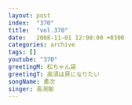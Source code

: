 ```yaml
---
layout: post
index:  "370"
title:  "vol.370"
date:   2008-11-01 12:00:00 +0300
categories: archive
tags: []
youtube: "370"
greetingM: 松ちゃん袋
greetingT: 高須は貝になりたい
songName: 勇次
singer: 長渕剛
---
```

